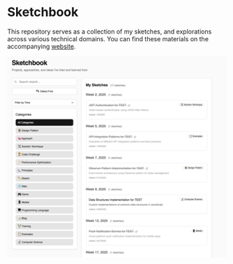 # Sketchbook

This repository serves as a collection of my sketches, and explorations across various technical domains. You can find these materials on the accompanying [website](https://sketchbook.cihat.dev/). 

![Sketchbook](assets/sketchbook.png)

<!-- ## Resources
[My Bookmarks](https://cihat.dev/bookmarks) |
[Roadmap](https://roadmap.sh/) | 
[Awesome](https://github.com/sindresorhus/awesome) |
[Substack](https://substack.com/) |
[Dev.to](https://dev.to/) |
[Medium](https://medium.com/) |

## Categories
Design Patterns, Solution Techniques, System Design, Microservices, Performance Optimization, Principles, Programming Languages, Code Challenges, Data Structures, Algorithms, Testing, DevOps, Web Development, Game Development, Mobile Development, Cloud Computing, Blockchain, WebAssembly, Machine Learning, Artificial Intelligence, Data Science, Big Data, Computer Science, Databases, Security, Containers, CI/CD, Serverless, Blogging, Training, Examples, Sketches, Approach

Each category will be continuously updated with new content, examples, and insights as I explore and learn more about these topics. -->
